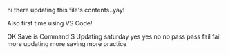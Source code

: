 hi there
updating this file's contents..yay!


Also first time using VS Code!

OK
Save is Command S
Updating saturday
yes yes
no no
pass pass
fail fail
more updating
more saving
more practice
